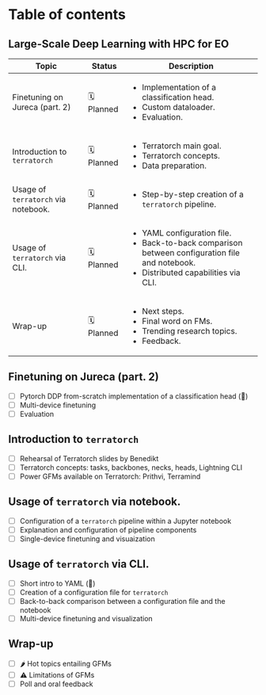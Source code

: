 # Table of contents

## Large-Scale Deep Learning with HPC for EO

| Topic                             | Status | Description                                                                 |
|--------------------------------   |--------|--------------------------------------------------------------------|
| Finetuning on Jureca  (part. 2)   |🗓️ Planned| <ul><li>Implementation of a classification head.</li><li>Custom dataloader.</li><li>Evaluation.</li></ul>|
| Introduction to `terratorch`      |🗓️ Planned| <ul><li>Terratorch main goal.</li><li>Terratorch concepts.</li><li>Data preparation.</li></ul>| 
| Usage of `terratorch` via notebook. |🗓️ Planned| <ul><li>Step-by-step creation of a `terratorch` pipeline.</li></ul> |
| Usage of `terratorch` via CLI. |🗓️ Planned| <ul><li>YAML configuration file.</li><li>Back-to-back comparison between configuration file and notebook.</li><li>Distributed capabilities via CLI.</li></ul>|
| Wrap-up |🗓️ Planned| <ul><li>Next steps.</li><li>Final word on FMs.</li><li>Trending research topics.</li><li>Feedback.</li></ul> |

 
## Finetuning on Jureca  (part. 2)
- [ ] Pytorch DDP from-scratch implementation of a classification head (🤔)
- [ ] Multi-device finetuning
- [ ] Evaluation

## Introduction to `terratorch`
- [ ] Rehearsal of Terratorch slides by Benedikt
- [ ] Terratorch concepts: tasks, backbones, necks, heads, Lightning CLI
- [ ] Power GFMs available on Terratorch: Prithvi, Terramind

## Usage of `terratorch` via notebook.

- [ ] Configuration of a `terratorch` pipeline within a Jupyter notebook
- [ ] Explanation and configuration of pipeline components
- [ ] Single-device finetuning and visuaization

## Usage of `terratorch` via CLI.

- [ ] Short intro to YAML (🤔)
- [ ] Creation of a configuration file for `terratorch`
- [ ] Back-to-back comparison between a configuration file and the notebook
- [ ] Multi-device finetuning and visualization

## Wrap-up
- [ ] 🌶️ Hot topics entailing GFMs
- [ ] ⚠️ Limitations of GFMs
- [ ] Poll and oral feedback
